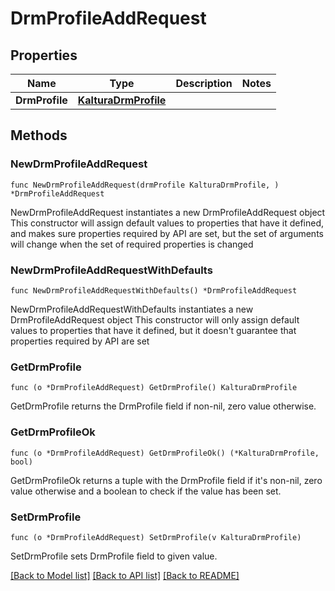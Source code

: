 # DrmProfileAddRequest

## Properties

Name | Type | Description | Notes
------------ | ------------- | ------------- | -------------
**DrmProfile** | [**KalturaDrmProfile**](KalturaDrmProfile.md) |  | 

## Methods

### NewDrmProfileAddRequest

`func NewDrmProfileAddRequest(drmProfile KalturaDrmProfile, ) *DrmProfileAddRequest`

NewDrmProfileAddRequest instantiates a new DrmProfileAddRequest object
This constructor will assign default values to properties that have it defined,
and makes sure properties required by API are set, but the set of arguments
will change when the set of required properties is changed

### NewDrmProfileAddRequestWithDefaults

`func NewDrmProfileAddRequestWithDefaults() *DrmProfileAddRequest`

NewDrmProfileAddRequestWithDefaults instantiates a new DrmProfileAddRequest object
This constructor will only assign default values to properties that have it defined,
but it doesn't guarantee that properties required by API are set

### GetDrmProfile

`func (o *DrmProfileAddRequest) GetDrmProfile() KalturaDrmProfile`

GetDrmProfile returns the DrmProfile field if non-nil, zero value otherwise.

### GetDrmProfileOk

`func (o *DrmProfileAddRequest) GetDrmProfileOk() (*KalturaDrmProfile, bool)`

GetDrmProfileOk returns a tuple with the DrmProfile field if it's non-nil, zero value otherwise
and a boolean to check if the value has been set.

### SetDrmProfile

`func (o *DrmProfileAddRequest) SetDrmProfile(v KalturaDrmProfile)`

SetDrmProfile sets DrmProfile field to given value.



[[Back to Model list]](../README.md#documentation-for-models) [[Back to API list]](../README.md#documentation-for-api-endpoints) [[Back to README]](../README.md)


